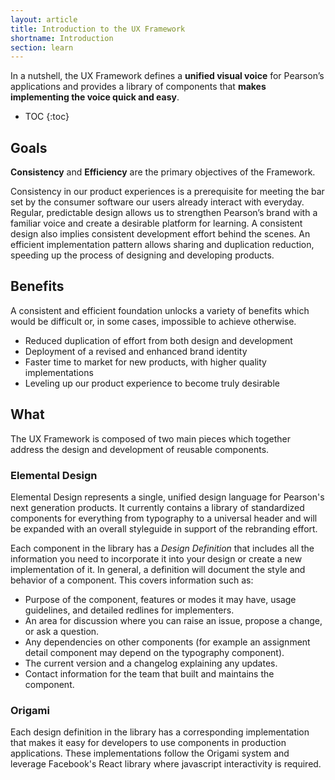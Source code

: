 ```yaml
---
layout: article
title: Introduction to the UX Framework
shortname: Introduction
section: learn
---
```



In a nutshell, the UX Framework defines a **unified visual voice** for Pearson’s applications and provides a library of components that **makes implementing the voice quick and easy**.

* TOC
{:toc}

## Goals
**Consistency** and **Efficiency** are the primary objectives of the Framework.

Consistency in our product experiences is a prerequisite for meeting the bar set by the consumer software our users already interact with everyday. Regular, predictable design allows us to strengthen Pearson’s brand with a familiar voice and create a desirable platform for learning. A consistent design also implies consistent development effort behind the scenes. An efficient implementation pattern allows sharing and duplication reduction, speeding up the process of designing and developing products.


## Benefits
A consistent and efficient foundation unlocks a variety of benefits which would be difficult or, in some cases, impossible to achieve otherwise.

- Reduced duplication of effort from both design and development
- Deployment of a revised and enhanced brand identity
- Faster time to market for new products, with higher quality implementations
- Leveling up our product experience to become truly desirable

## What
The UX Framework is composed of two main pieces which together address the design and development of reusable components.

### Elemental Design
Elemental Design represents a single, unified design language for Pearson's next generation products. It currently contains a library of standardized components for everything from typography to a universal header and will be expanded with an overall styleguide in support of the rebranding effort.

Each component in the library has a *Design Definition* that includes all the information you need to incorporate it into your design or create a new implementation of it. In general, a definition will document the style and behavior of a component. This covers information such as:

- Purpose of the component, features or modes it may have, usage guidelines, and detailed redlines for implementers.
- An area for discussion where you can raise an issue, propose a change, or ask a question.
- Any dependencies on other components (for example an assignment detail component may depend on the typography component).
- The current version and a changelog explaining any updates.
- Contact information for the team that built and maintains the component.

### Origami
Each design definition in the library has a corresponding implementation that makes it easy for developers to use components in production applications. These implementations follow the Origami system and leverage Facebook's React library where javascript interactivity is required.
